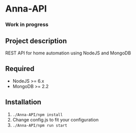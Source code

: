 Anna-API
=====================

### Work in progress

## Project description

REST API for home automation using NodeJS and MongoDB

## Required

* NodeJS >= 6.x
* MongoDB >= 2.2

## Installation

1. ```./Anna-API/npm install ```
2. Change config.js to fit your configuration
3. ```./Anna-API/npm run start ```

